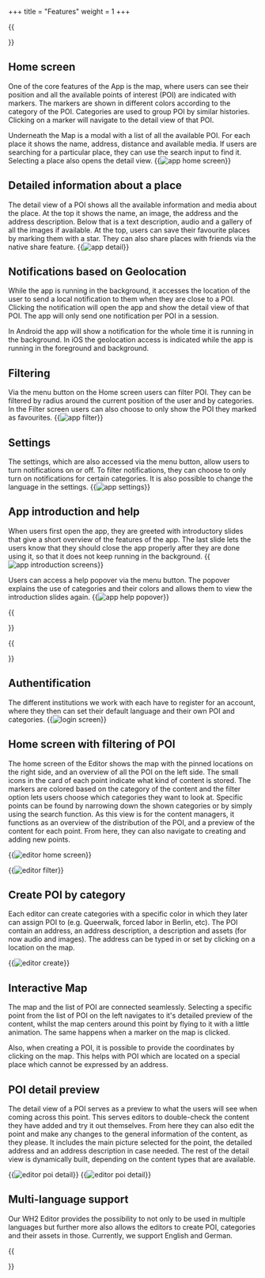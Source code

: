 +++
title = "Features"
weight = 1
+++

{{<section title="App">}}

## Home screen

One of the core features of the App is the map, where users can see their position and all the available points of interest (POI) are indicated with markers. The markers are shown in different colors according  to the category of the POI. Categories are used to group POI by similar histories. Clicking on a marker will navigate to the detail view of that POI.

Underneath the Map is a modal with a list of all the available POI. For each place it shows the name, address, distance and available media. If users are searching for a particular place, they can use the search input to find it. Selecting a place also opens the detail view.
{{<image src="app-home.gif" alt="app home screen" caption="Home Screen">}}

## Detailed information about a place

The detail view of a POI shows all the available information and media about the place. At the top it shows the name, an image, the address and the address description. Below that is a text description, audio and a gallery of all the images if available. At the top, users can save their favourite places by marking them with a star. They can also share places with friends via the native share feature.
{{<image src="app-detail.gif" alt="app detail" caption="Detail View">}}

## Notifications based on Geolocation

While the app is running in the background, it accesses the location of the user to send a local notification to them when they are close to a POI. Clicking the notification will open the app and show the detail view of that POI. The app will only send one notification per POI in a session.

In Android the app will show a notification for the whole time it is running in the background. In iOS the geolocation access is indicated while the app is running in the foreground and background.

## Filtering

Via the menu button on the Home screen users can filter POI. They can be filtered by radius around the current position of the user and by categories. In the Filter screen users can also choose to only show the POI they marked as favourites.
{{<image src="app-filter.gif" alt="app filter" caption="Filter">}}

## Settings

The settings, which are also accessed via the menu button, allow users to turn notifications on or off. To filter notifications, they can choose to only turn on notifications for certain categories. It is also possible to change the language in the settings.
{{<image src="app-settings.gif" alt="app settings" caption="Settings">}}


## App introduction and help

When users first open the app, they are greeted with introductory slides that give a short overview of the features of the app. The last slide lets the users know that they should close the app properly after they are done using it, so that it does not keep running in the background.
{{<image src="app-walkthrough.gif" alt="app introduction screens" caption="Introduction">}}

Users can access a help popover via the menu button. The popover explains the use of categories and their colors and allows them to view the introduction slides again.
{{<image src="app-help.gif" alt="app help popover" caption="Help Popover">}}

{{</section>}}

{{<section title="Editor">}}

## Authentification

The different institutions we work with each have to register for an account, where they then can set their default language and their own POI and categories.
{{<image src="authentification.PNG" alt="login screen" caption="Login Screen">}}

## Home screen with filtering of POI
The home screen of the Editor shows the map with the pinned locations on the right side, and an overview of all the POI on the left side. The small icons in the card of each point indicate what kind of content is stored. The markers are colored based on the category of the content and the filter option lets users choose which categories they want to look at. Specific points can be found by narrowing down the shown categories or by simply using the search function. As this view is for the content managers, it functions as an overview of the distribution of the POI, and a preview of the content for each point. From here, they can also navigate to creating and adding new points.

{{<image src="editor-homeview.png" alt="editor home screen" caption="Home screen with all categories">}}

{{<image src="editor-filter.png" alt="editor filter" caption="Home screen with Filterfunction">}}
## Create POI by category
Each editor can create categories with a specific color in which they later can assign POI to (e.g. Queerwalk, forced labor in Berlin, etc). The POI contain an address, an address description, a description and assets (for now audio and images). The address can be typed in or set by clicking on a location on the map.

{{<image src="editor-create.png" alt="editor create" caption="Creating a new poi">}}

## Interactive Map
The map and the list of POI are connected seamlessly. Selecting a specific point from the list of POI on the left navigates to it's detailed preview of the content, whilst the map centers around this point by flying to it with a little animation. The same happens when a marker on the map is clicked.

Also, when creating a POI, it is possible to provide the coordinates by clicking on the map. This helps with POI which are located on a special place which cannot be expressed by an address.

## POI detail preview
The detail view of a POI serves as a preview to what the users will see when coming across this point. This serves editors to double-check the content they have added and try it out themselves. From here they can also edit the point and make any changes to the general information of the content, as they please. 
It includes the main picture selected for the point, the detailed address and an address description in case needed. The rest of the detail view is dynamically built, depending on the content types that are available. 

{{<image src="editor-detail.png" alt="editor poi detail" caption="Detailview of a poi in German">}}
{{<image src="editor-detail2.png" alt="editor poi detail" caption="Detailview of a poi in German">}}

## Multi-language support

Our WH2 Editor provides the possibility to not only to be used in multiple languages but further more also allows the editors to create POI, categories and their assets in those. Currently, we support English and German.

{{</section>}}
